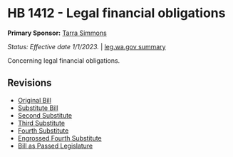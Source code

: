 # HB 1412 - Legal financial obligations
**Primary Sponsor:** [Tarra Simmons](/person/leg/tarra.simmons.md)

*Status: Effective date 1/1/2023.* | [leg.wa.gov summary](https://app.leg.wa.gov/billsummary?BillNumber=1412&Year=2021)

Concerning legal financial obligations.

## Revisions
* [Original Bill](1/)
* [Substitute Bill](S/)
* [Second Substitute](S2/)
* [Third Substitute](S3/)
* [Fourth Substitute](S4/)
* [Engrossed Fourth Substitute](S4.E/)
* [Bill as Passed Legislature](S4.PL/)